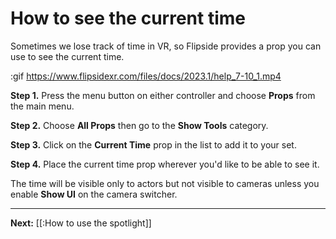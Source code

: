 # How to see the current time

Sometimes we lose track of time in VR, so Flipside provides a prop you can use to see the current time.

:gif https://www.flipsidexr.com/files/docs/2023.1/help_7-10_1.mp4

**Step 1.** Press the menu button on either controller and choose **Props** from the main menu.

**Step 2.** Choose **All Props** then go to the **Show Tools** category.

**Step 3.** Click on the **Current Time** prop in the list to add it to your set.

**Step 4.** Place the current time prop wherever you'd like to be able to see it.

The time will be visible only to actors but not visible to cameras unless you enable **Show UI** on the camera switcher.

---

**Next:** [[:How to use the spotlight]]

